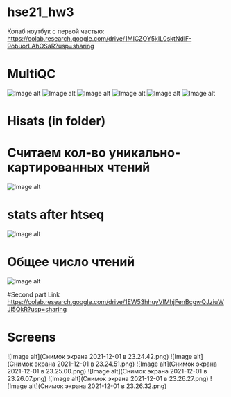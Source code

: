 # hse21_hw3
Колаб ноутбук с первой частью: https://colab.research.google.com/drive/1MICZOY5kIL0sktNdlF-9obuorLAhOSaR?usp=sharing

# MultiQC
![Image alt](https://github.com/messlav/hse21_hw3/blob/main/imgs/Снимок%20экрана%202021-12-01%20в%2015.31.32.png)
![Image alt](https://github.com/messlav/hse21_hw3/blob/main/imgs/Снимок%20экрана%202021-12-01%20в%2015.34.13.png)
![Image alt](https://github.com/messlav/hse21_hw3/blob/main/imgs/Снимок%20экрана%202021-12-01%20в%2015.34.26.png)
![Image alt](https://github.com/messlav/hse21_hw3/blob/main/imgs/Снимок%20экрана%202021-12-01%20в%2015.34.36.png)
![Image alt](https://github.com/messlav/hse21_hw3/blob/main/imgs/Снимок%20экрана%202021-12-01%20в%2015.35.03.png)
![Image alt](https://github.com/messlav/hse21_hw3/blob/main/imgs/Снимок%20экрана%202021-12-01%20в%2015.35.13.png)


# Hisats (in folder)
# Считаем кол-во уникально-картированных чтений
![Image alt](https://github.com/messlav/hse21_hw3/blob/main/imgs/Снимок%20экрана%202021-12-01%20в%2020.48.28.png)


# stats after htseq
![Image alt](https://github.com/messlav/hse21_hw3/blob/main/imgs/Снимок%20экрана%202021-12-01%20в%2020.49.09.png)


# Общее число чтений
![Image alt](https://github.com/messlav/hse21_hw3/blob/main/imgs/Снимок%20экрана%202021-12-01%20в%2020.49.31.png)

#Second part
Link https://colab.research.google.com/drive/1EW53hhuyVlMhjFenBcgwQJziuWJl5QkR?usp=sharing
# Screens
![Image alt](Снимок экрана 2021-12-01 в 23.24.42.png)
![Image alt](Снимок экрана 2021-12-01 в 23.24.51.png)
![Image alt](Снимок экрана 2021-12-01 в 23.25.00.png)
![Image alt](Снимок экрана 2021-12-01 в 23.26.07.png)
![Image alt](Снимок экрана 2021-12-01 в 23.26.27.png)
![Image alt](Снимок экрана 2021-12-01 в 23.26.32.png)
